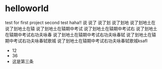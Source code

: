 # helloworld
test for first project
second test haha!! 说 说了 说了划 说了划地 说了划地土在 说了划地土在辕 说了划地土在辕期中考试 说了划地土在辕期中考试右 说了划地土在辕期中考试右功夫咏春 说了划地土在辕期中考试右功夫咏春轼 说了划地土在辕期中考试右功夫咏春轼歌城 说了划地土在辕期中考试右功夫咏春轼歌城ksafl 
<ul id="test">
<li id="ll">12</li>
<li id="rr">36</li>
<li>这是第三条</li>
</ul>
